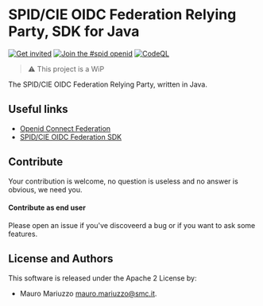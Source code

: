 # SPID/CIE OIDC Federation Relying Party, SDK for Java

[![Get invited](https://slack.developers.italia.it/badge.svg)](https://slack.developers.italia.it/)
[![Join the #spid openid](https://img.shields.io/badge/Slack%20channel-%23spid%20openid-blue.svg)](https://developersitalia.slack.com/archives/C7E85ED1N/)
[![CodeQL](https://github.com/italia/spid-cie-oidc-java/actions/workflows/codeql.yml/badge.svg)](https://github.com/italia/spid-cie-oidc-java/actions/workflows/codeql.yml)

> ⚠️ This project is a WiP


The SPID/CIE OIDC Federation Relying Party, written in Java.


## Useful links

* [Openid Connect Federation](https://openid.net/specs/openid-connect-federation-1_0.html)
* [SPID/CIE OIDC Federation SDK](https://github.com/italia/spid-cie-oidc-django)


## Contribute

Your contribution is welcome, no question is useless and no answer is obvious, we need you.

#### Contribute as end user

Please open an issue if you've discoveerd a bug or if you want to ask some features.


## License and Authors

This software is released under the Apache 2 License by:

- Mauro Mariuzzo <mauro.mariuzzo@smc.it>.
